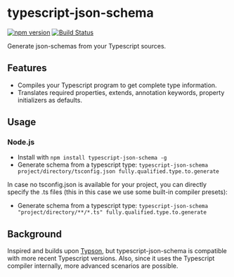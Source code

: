 # typescript-json-schema

[![npm version](https://img.shields.io/npm/v/typescript-json-schema.svg)](https://www.npmjs.com/package/typescript-json-schema) [![Build Status](https://travis-ci.org/YousefED/typescript-json-schema.svg?branch=master)](https://travis-ci.org/YousefED/typescript-json-schema)

Generate json-schemas from your Typescript sources.

## Features
* Compiles your Typescript program to get complete type information.
* Translates required properties, extends, annotation keywords, property initializers as defaults.

## Usage

### Node.js

* Install with `npm install typescript-json-schema -g`
* Generate schema from a typescript type: `typescript-json-schema project/directory/tsconfig.json fully.qualified.type.to.generate`

In case no tsconfig.json is available for your project, you can directly specify the .ts files (this in this case we use some built-in compiler presets):

* Generate schema from a typescript type: `typescript-json-schema "project/directory/**/*.ts" fully.qualified.type.to.generate`

## Background
Inspired and builds upon [Typson](https://github.com/lbovet/typson/), but typescript-json-schema is compatible with more recent Typescript versions. Also, since it uses the Typescript compiler internally, more advanced scenarios are possible.
